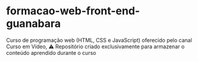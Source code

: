 # formacao-web-front-end-guanabara
 Curso de programação web (HTML, CSS e JavaScript) oferecido pelo canal Curso em Vídeo, ⚠️ Repositório criado exclusivamente para armazenar o conteúdo aprendido durante o curso
